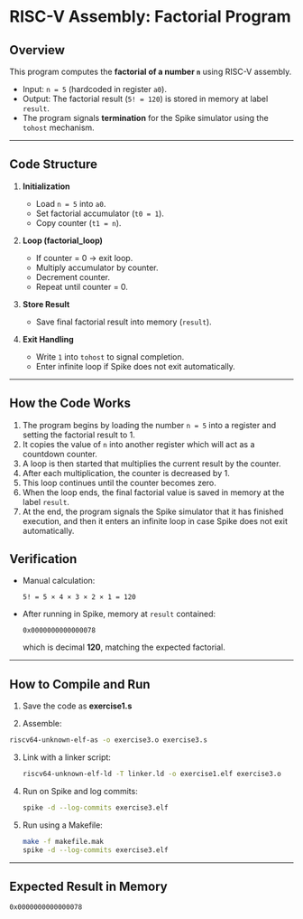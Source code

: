 # RISC-V Assembly: Factorial Program  

## Overview  
This program computes the **factorial of a number `n`** using RISC-V assembly.  
- Input: `n = 5` (hardcoded in register `a0`).  
- Output: The factorial result (`5! = 120`) is stored in memory at label `result`.  
- The program signals **termination** for the Spike simulator using the `tohost` mechanism.  

---

## Code Structure  
1. **Initialization**  
   - Load `n = 5` into `a0`.  
   - Set factorial accumulator (`t0 = 1`).  
   - Copy counter (`t1 = n`).  

2. **Loop (factorial_loop)**  
   - If counter = 0 → exit loop.  
   - Multiply accumulator by counter.  
   - Decrement counter.  
   - Repeat until counter = 0.  

3. **Store Result**  
   - Save final factorial result into memory (`result`).  

4. **Exit Handling**  
   - Write `1` into `tohost` to signal completion.  
   - Enter infinite loop if Spike does not exit automatically.  

---

## How the Code Works  

1. The program begins by loading the number `n = 5` into a register and setting the factorial result to 1.  
2. It copies the value of `n` into another register which will act as a countdown counter.  
3. A loop is then started that multiplies the current result by the counter.  
4. After each multiplication, the counter is decreased by 1.  
5. This loop continues until the counter becomes zero.  
6. When the loop ends, the final factorial value is saved in memory at the label `result`.  
7. At the end, the program signals the Spike simulator that it has finished execution, and then it enters an infinite loop in case Spike does not exit automatically.  


## Verification

* Manual calculation:

  ```
  5! = 5 × 4 × 3 × 2 × 1 = 120
  ```

* After running in Spike, memory at `result` contained:

  ```
  0x0000000000000078
  ```

  which is decimal **120**, matching the expected factorial.

---

## How to Compile and Run  

1. Save the code as **exercise1.s**  

2. Assemble:  
 ```bash
 riscv64-unknown-elf-as -o exercise3.o exercise3.s
````

3. Link with a linker script:

   ```bash
   riscv64-unknown-elf-ld -T linker.ld -o exercise1.elf exercise3.o
   ```

4. Run on Spike and log commits:

   ```bash
   spike -d --log-commits exercise3.elf
   ```

5. Run using a Makefile:

   ```bash
   make -f makefile.mak
   spike -d --log-commits exercise3.elf
   ```

---

## Expected Result in Memory

```
0x0000000000000078
```